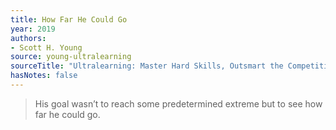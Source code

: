 ```yaml
---
title: How Far He Could Go
year: 2019
authors:
- Scott H. Young
source: young-ultralearning
sourceTitle: "Ultralearning: Master Hard Skills, Outsmart the Competition, and Accelerate Your Career"
hasNotes: false
---
```


> His goal wasn’t to reach some predetermined extreme but to see how far he could go.
